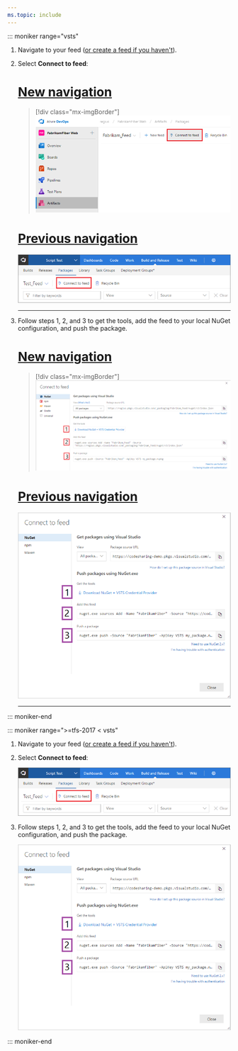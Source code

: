 ```yaml
---
ms.topic: include
---
```


::: moniker range="vsts"

1. Navigate to your feed ([or create a feed if you haven't](../../feeds/create-feed.md)). 

1. Select **Connect to feed**:

    # [New navigation](#tab/new-nav)
    > [!div class="mx-imgBorder"] 
    >![Connect to feed button in the upper-right of the page](../_img/connect-to-feed-azure-devops-newnav.png)
    > 

    # [Previous navigation](#tab/previous-nav)
    ![Connect to feed button in the upper-right of the page](../_img/connect-to-feed.png)

   ---

1. Follow steps 1, 2, and 3 to get the tools, add the feed to your local NuGet configuration, and push the package.

    # [New navigation](#tab/new-nav)
    > [!div class="mx-imgBorder"] 
    >![NuGet publish instructions in the Connect to feed dialog](../_img/nugeturl-azure-devops-newnav.png)
    > 

    # [Previous navigation](#tab/previous-nav)
    ![NuGet publish instructions in the Connect to feed dialog](../_img/nugeturl.png)

   ---

::: moniker-end

::: moniker range=">=tfs-2017 < vsts"

1. Navigate to your feed ([or create a feed if you haven't](../../feeds/create-feed.md)). 

1. Select **Connect to feed**:

    ![Connect to feed button in the upper-right of the page](../_img/connect-to-feed.png)

1. Follow steps 1, 2, and 3 to get the tools, add the feed to your local NuGet configuration, and push the package.

    ![NuGet publish instructions in the Connect to feed dialog](../_img/nugeturl.png)

::: moniker-end
   
